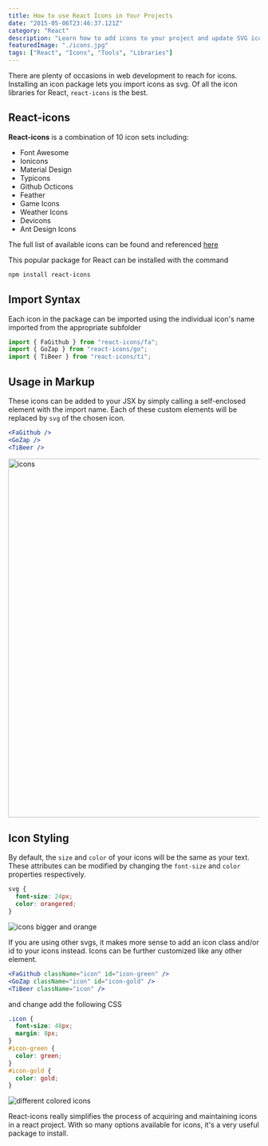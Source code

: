 ```yaml
---
title: How to use React Icons in Your Projects
date: "2015-05-06T23:46:37.121Z"
category: "React"
description: "Learn how to add icons to your project and update SVG icons with react-icons. React Addon Library for icons."
featuredImage: "./icons.jpg"
tags: ["React", "Icons", "Tools", "Libraries"]
---
```


There are plenty of occasions in web development to reach for icons. Installing an icon package lets you import icons as svg. Of all the icon libraries for React, `react-icons` is the best.

## React-icons

**React-icons** is a combination of 10 icon sets including:

- Font Awesome
- Ionicons
- Material Design
- Typicons
- Github Octicons
- Feather
- Game Icons
- Weather Icons
- Devicons
- Ant Design Icons

The full list of available icons can be found and referenced [here](https://react-icons.netlify.com/#/)

This popular package for React can be installed with the command

```bash
npm install react-icons
```

## Import Syntax

Each icon in the package can be imported using the individual icon's name imported from the appropriate subfolder

```javascript
import { FaGithub } from "react-icons/fa";
import { GoZap } from "react-icons/go";
import { TiBeer } from "react-icons/ti";
```

## Usage in Markup

These icons can be added to your JSX by simply calling a self-enclosed element with the import name. Each of these custom elements will be replaced by `svg` of the chosen icon.

```jsx
<FaGithub />
<GoZap />
<TiBeer />
```

<img src="C:\Users\Peter\Desktop\websites\code-boost\content\blog\react-icons\react_icons1.jpg" title="" alt="icons" width="718">

## Icon Styling

By default, the `size` and `color` of your icons will be the same as your text. These attributes can be modified by changing the `font-size` and `color` properties respectively.

```css
svg {
  font-size: 24px;
  color: orangered;
}
```

![icons bigger and orange](C:\Users\Peter\Desktop\websites\code-boost\content\blog\react-icons\react_icons2.jpg)

If you are using other svgs, it makes more sense to add an icon class and/or id to your icons instead. Icons can be further customized like any other element.

```jsx
<FaGithub className="icon" id="icon-green" />
<GoZap className="icon" id="icon-gold" />
<TiBeer className="icon" />
```

and change add the following CSS

```css
.icon {
  font-size: 48px;
  margin: 8px;
}
#icon-green {
  color: green;
}
#icon-gold {
  color: gold;
}
```

![different colored icons](C:\Users\Peter\Desktop\websites\code-boost\content\blog\react-icons\react_icons3.jpg)

React-icons really simplifies the process of acquiring and maintaining icons in a react project. With so many options available for icons, it's a very useful package to install. 